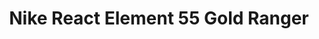 ---
layout: post
title: "Nike React Element 55 Gold Ranger"
img: "https://stockx.imgix.net/Nike-React-Element-55-Gold-Ranger.png?fit=fill&bg=FFFFFF&w=300&h=214&auto=format,compress&trim=color&q=90&dpr=2&updated_at=1551413304"
release: "Mar 15"
new: "False"
url: "nike-react-element-55-gold-ranger"
sec0: "Similar Shoes"
name00: "Air Foamposite One Gone Fishing" 
url00: "foamposite-one-gone-fishing"
img00: "Air-Foamposite-One-Gone-Fishing.jpg"
name01: "Jordan Future QS Glow" 
url01: "jordan-future-qs-glow"
img01: "Air-Jordan-Future-Premium-QS-Glow.jpg"
name02: "LeBron X NSW Night Stadium" 
url02: "lebron-x-nsw-night-stadium"
img02: "Nike-Lebron-X-10-NSW-Night-Stadium.jpg"
name03: "adidas Tubular Nova Primeknit Black Olive" 
url03: "adidas-tubular-nova-primeknit-black-olive"
img03: "Adidas-Tubular-Nova-Primeknit-Black-Olive.jpg"
name04: "Jordan 1 Mid Multi-Color Swoosh Black" 
url04: "air-jordan-1-mid-black-red-royal"
img04: "Air-Jordan-1-Mid-Black-Red-Royal.png"

sec2: "Higher Tops"
name20: "Air Foamposite Pro Gucci" 
url20: "foamposite-pro-gucci"
img20: "Air-Foamposite-Pro-Gucci.jpg"
name21: "Air Foamposite One Denim" 
url21: "nike-air-foamposite-one-denim"
img21: "Nike-Air-Foamposite-One-Denim.png"
name22: "Jordan XX Flyknit R&B Melo Black" 
url22: "air-jordan-xx-flyknit-rb-melo-black"
img22: "Air-Jordan-XX-Flyknit-RB-Melo-Black.png"
name23: "Air Foamposite One Gone Fishing" 
url23: "foamposite-one-gone-fishing"
img23: "Air-Foamposite-One-Gone-Fishing.jpg"
name24: "Air Foamposite Pro Sequoia" 
url24: "nike-air-air-foamposite-pro-sequoia"
img24: "Nike-Air-Foamposite-Pro-Sequoia.png"

sec3: "Lower Tops"
name30: "Nike Flyknit Lunar 1 Multi-Color" 
url30: "nike-flyknit-lunar-1-multi-color"
img30: "Nike-Flyknit-Lunar-1-Multi-Color.jpg"
name31: "Air Max 1 Ultra Wolf Grey" 
url31: "nike-air-max-1-ultra-wolf-grey"
img31: "Nike-Air-Max-1-Ultra-Wolf-Grey.png"
name32: "Nike Air Footscape Woven Light Bone Rainbow" 
url32: "nike-air-footscape-woven-light-bone-rainbow"
img32: "Nike-Air-Footscape-Woven-Light-Bone-Rainbow.jpg"
name33: "Air VaporMax Moc 2 Acronym Light Bone" 
url33: "nike-air-vapormax-moc-2-acronym-light-bone"
img33: "Nike-Air-VaporMax-Moc-2-Acronym-Light-Bone.png"
name34: "Air Max 1 Atmos Animal Camo (W)" 
url34: "air-max-1-atmos-animal-camo-w"
img34: "Nike-Air-Max-1-Atmos-Animal-Camo.jpg"

sec4: "More Red"
name40: "Nike SB Blazer Paul Brown" 
url40: "nike-sb-blazer-paul-brown"
img40: "Nike-Blazer-SB-Paul-Brown.jpg"
name41: "LeBron X NSW Night Stadium" 
url41: "lebron-x-nsw-night-stadium"
img41: "Nike-Lebron-X-10-NSW-Night-Stadium.jpg"
name42: "Air Foamposite One Denim" 
url42: "nike-air-foamposite-one-denim"
img42: "Nike-Air-Foamposite-One-Denim.png"
name43: "Air Foamposite Pro Gucci" 
url43: "foamposite-pro-gucci"
img43: "Air-Foamposite-Pro-Gucci.jpg"
name44: "Air Foamposite One Blue Mirror" 
url44: "foamposite-one-blue-mirror"
img44: "Air-Foamposite-One-Blue-Mirror-Product.jpg"

sec5: "More Blue"
name50: "Vans Old Skool LX Opening Ceremony Glitter Blue" 
url50: "vans-old-skool-lx-opening-ceremony-glitter-blue"
img50: "Vans-Old-Skool-LX-Opening-Ceremony-Glitter-Blue.png"
name51: "Air Foamposite Pro University Blue" 
url51: "foamposite-pro-university-blue"
img51: "Air-Foamposite-Pro-University-Blue.jpg"
name52: "Sneaker Madness KD 5 What The KD" 
url52: "sneaker-madness-nike-kd-5-what-the-nike-kd"
img52: "SM-Nike-Zoom-KD-5-What-The-KD.jpg"
name53: "KD 5 What the KD" 
url53: "kd-5-what-the-kd"
img53: "Nike-Zoom-KD-5-What-The-KD.jpg"
name54: "UA Curry 2 Providence Road" 
url54: "ua-curry-2-providence-road"
img54: "Under-Armour-Curry-Two-Providence-Road.jpg"

sec1: "Matching Streetwear"
name10: "Supreme Independent Nylon Anorak Black" 
url10: "supreme-independent-nylon-anorak-black"
img10: "products/streetwear/Supreme-Independent-Nylon-Anorak-Black.jpg"
name11: "Supreme Illegal Business Hooded Sweatshirt Black" 
url11: "supreme-illegal-business-hooded-sweatshirt-black"
img11: "products/streetwear/Supreme-Illegal-Business-Hooded-Sweatshirt-Black.jpg"
name12: "Supreme Cheetah Pile Zip Up Shirt Black" 
url12: "supreme-cheetah-pile-zip-up-shirt-black"
img12: "products/streetwear/Supreme-Cheetah-Pile-Zip-Up-Shirt-Black.jpg"
name13: "Supreme Nylon Plaid Pullover Red" 
url13: "supreme-nylon-plaid-pullover-red"
img13: "products/streetwear/Supreme-Nylon-Plaid-Pullover-Red-1.jpg"
name14: "Supreme Debossed Logo Corduroy Jacket Black" 
url14: "supreme-debossed-logo-corduroy-jacket-black"
img14: "products/streetwear/Supreme-Debossed-Logo-Corduroy-Jacket-Black.jpg"

---